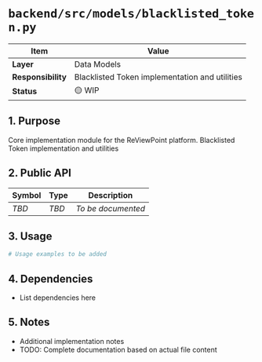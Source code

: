 # `backend/src/models/blacklisted_token.py`

| Item               | Value                                                              |
| ------------------ | ------------------------------------------------------------------ |
| **Layer**          | Data Models                                                           |
| **Responsibility** | Blacklisted Token implementation and utilities                                                   |
| **Status**         | 🟡 WIP                                                            |

## 1. Purpose

Core implementation module for the ReViewPoint platform. Blacklisted Token implementation and utilities

## 2. Public API

| Symbol       | Type     | Description            |
| ------------ | -------- | ---------------------- |
| *TBD*        | *TBD*    | *To be documented*     |

## 3. Usage

```python
# Usage examples to be added
```

## 4. Dependencies

- List dependencies here

## 5. Notes

- Additional implementation notes
- TODO: Complete documentation based on actual file content
